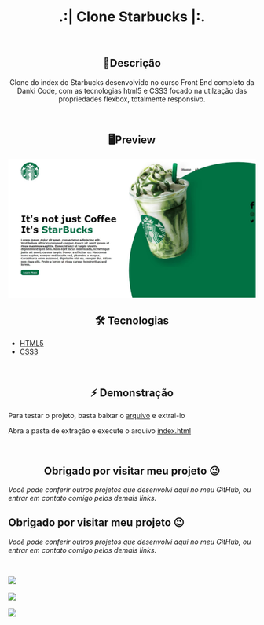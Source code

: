 <h1 align="center">.:| Clone Starbucks |:.</h1>

<br>

<h2 align="center">📖Descrição</h2>
<p align="center">Clone do index do Starbucks desenvolvido no curso Front End completo da Danki Code, com as tecnologias html5 e CSS3 focado na utilzação das propriedades flexbox, totalmente responsivo.</p>

<br>

<h2 align="center">🖥Preview</h2>
<img src="assets/bg0.jpg" alt="Preview desktop"></img>

<br>

<h2 align="center">🛠 Tecnologias</h2>

- [HTML5](https://html.com/)
- [CSS3](https://developer.mozilla.org/pt-BR/docs/Web/CSS)

<br>

<h2 align="center">⚡️ Demonstração</h2>
<p>Para testar o projeto, basta baixar o <a href="https://github.com/KevynFirst/fblogin-clone-float/archive/refs/heads/main.zip">arquivo</a> e extrai-lo </p>
<p>Abra a pasta de extração e execute o arquivo <span style="text-decoration:underline">index.html</span> </p>

<br>

<h2 align="center">Obrigado por visitar meu projeto 😉</h2>
<i>Você pode conferir outros projetos que desenvolvi aqui no meu GitHub, ou entrar em contato comigo pelos demais links.</i>

<br>

## Obrigado por visitar meu projeto 😉
<i>Você pode conferir outros projetos que desenvolvi aqui no meu GitHub, ou entrar em contato comigo pelos demais links.</i>

<br>

<a href = "mailto:kevynfirst@gmail.com"><img src="https://img.shields.io/badge/-Gmail-%23333?style=for-the-badge&logo=gmail&logoColor=white" target="_blank"></a>
<div> 

  <a href="https://instagram.com/kevynfirst" target="_blank"><img src="https://img.shields.io/badge/-Instagram-%23E4405F?style=for-the-badge&logo=instagram&logoColor=white" target="_blank"></a>

  <a href="https://www.linkedin.com/in/kevynfirst" target="_blank"><img src="https://img.shields.io/badge/-LinkedIn-%230077B5?style=for-the-badge&logo=linkedin&logoColor=white" target="_blank"></a>


</div>

